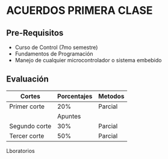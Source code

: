 # ACUERDOS PRIMERA CLASE
## Pre-Requisitos
* Curso de Control (7mo semestre)
* Fundamentos de Programación
* Manejo de cualquier microcontrolador o sistema embebido
## Evaluación
|Cortes        |Porcentajes|Metodos   |
|--------------|-----------|----------|
|Primer corte  | 20%       |Parcial   |
|                         |Apuntes   |
|Segundo corte | 30%       |Parcial   |   
|Tercer corte  | 50%       |Parcial   | 

Lboratorios 
